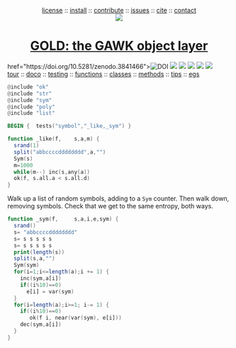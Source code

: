 <a name=top><p align=center><a
href="https://github.com/timm/gold/blob/master/LICENSE.md#top">license</a> :: <a
href="https://github.com/timm/gold/blob/master/INSTALL.md#top">install</a> :: <a
href="https://github.com/timm/gold/blob/master/CODE_OF_CONDUCT.md#top">contribute</a> :: <a
href="https://github.com/timm/gold/issues">issues</a> :: <a
href="https://github.com/timm/gold/blob/master/CITATION.md#top">cite</a> :: <a
href="https://github.com/timm/gold/blob/master/CONTACT.md#top">contact</a><br>
<img src="https://github.com/timm/gold/blob/master/etc/img/coins.png"></p>
<h1 align=center><a href="/README.md#top">GOLD: the GAWK object layer</a></h1>
<p align=center><p> 
href="https://doi.org/10.5281/zenodo.3841466"><img 
src="https://zenodo.org/badge/DOI/10.5281/zenodo.3841466.svg" alt="DOI"></a>
<img src="https://img.shields.io/badge/license-mit-red">   
<img src="https://img.shields.io/badge/language-gawk-orange">    
<img src="https://img.shields.io/badge/purpose-ai,se-blueviolet">
<img src="https://img.shields.io/badge/platform-mac,*nux-informational">
<a href="https://travis-ci.org/github/timm/gold"><img 
src="https://travis-ci.org/timm/gold.svg?branch=master"></a> <br> <a
href="https://github.com/timm/gold/blob/master/doc/01tour.md#top">tour</a> :: <a
href="https://github.com/timm/gold/doc/02doco.md#top">doco</a> :: <a
href="https://github.com/timm/gold/blob/master/doc/03testing.md#top">testing</a> :: <a
href="https://github.com/timm/gold/blob/master/doc/04functions.md#top">functions</a> :: <a
href="https://github.com/timm/gold/blob/master/doc/05classes.md#top">classes</a> :: <a
href="https://github.com/timm/gold/blob/master/doc/06methods.md#top">methods</a> :: <a
href="https://github.com/timm/gold/blob/master/doc/07tips.md#top">tips</a> :: <a
href="https://github.com/timm/gold/blob/master/doc/08examples.md#top">egs</a></p>


```awk
@include "ok"
@include "str"
@include "sym"
@include "poly"
@include "list"

BEGIN {  tests("symbol","_like,_sym") }

function _like(f,    s,a,m) {
  srand(1)
  split("abbccccdddddddd",a,"")
  Sym(s)
  m=1000
  while(m--) inc(s,any(a))
  ok(f, s.all.a < s.all.d)
}
```

Walk up a list of random symbols, adding to a `Sym`
counter. Then walk down, removing symbols. Check
that we get to the same entropy, both ways.

```awk
function _sym(f,     s,a,i,e,sym) {
  srand()
  s= "abbccccdddddddd"
  s= s s s s s
  s= s s s s s
  print(length(s))
  split(s,a,"")
  Sym(sym)
  for(i=1;i<=length(a);i += 1) { 
    inc(sym,a[i])
    if((i%10)==0)  
      e[i] = var(sym)  
  }
  for(i=length(a);i>=1; i-= 1) {
    if((i%10)==0)  
       ok(f i, near(var(sym), e[i])) 
    dec(sym,a[i]) 
  }
}
```
